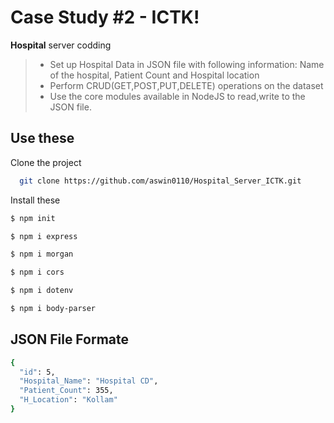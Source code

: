 # Case Study #2 - ICTK!

**Hospital** server codding
>-   Set up Hospital Data in JSON file with following information: Name of the hospital, Patient Count and Hospital location
>-   Perform CRUD(GET,POST,PUT,DELETE) operations on the dataset
>-   Use the core modules available in NodeJS to read,write to the JSON file.

## Use these

Clone the project

```bash
  git clone https://github.com/aswin0110/Hospital_Server_ICTK.git
```
Install these

```bash
$ npm init
```
```bash
$ npm i express
```
```bash
$ npm i morgan
```
```bash
$ npm i cors
```
```bash
$ npm i dotenv
```
```bash
$ npm i body-parser 
```

## JSON File Formate

```bash
{
  "id": 5,
  "Hospital_Name": "Hospital CD",
  "Patient_Count": 355,
  "H_Location": "Kollam"
}
```


